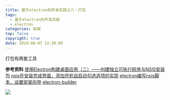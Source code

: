 ```yaml
---
title: 基于electron的开发实践之八：打包
tags:
  - 基于electron的开发实践
  - electron
categories: 前端
top: false
copyright: true
date: 2019-08-07 12:29:09
---
```

打包有两套工具
<!--more-->

**参考资料**
[使用Electron构建桌面应用（二）——创建独立可执行程序与NSIS安装包](https://blog.yasking.org/a/electron-build-exe.html)
[nsis在安装完成界面，添加开机自启动勾选选项的实现](http://blog.sina.com.cn/s/blog_a60b1c3c0102xs2z.html)
[electron编写nsis脚本，设置安装向导](https://www.jianshu.com/p/73e401c57823)
[electron-builder](https://www.electron.build/)

![](http://static.zhyjor.com/wexin.png)